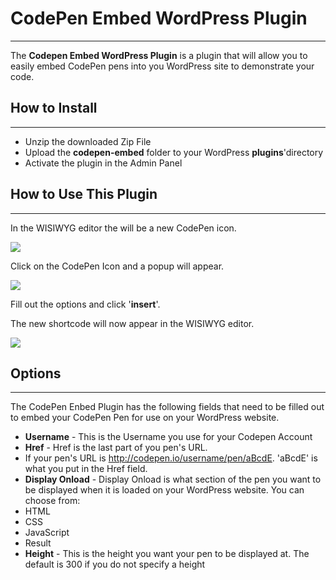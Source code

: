 CodePen Embed WordPress Plugin
==============================

----------

The **Codepen Embed WordPress Plugin** is a plugin that will allow you to easily embed CodePen pens into you WordPress site to demonstrate your code.

How to Install
--------------

----------

* Unzip the downloaded Zip File
* Upload the **codepen-embed** folder to your WordPress **plugins**'directory
* Activate the plugin in the Admin Panel

How to Use This Plugin
----------------------

----------

In the WISIWYG editor the will be a new CodePen icon. 

![](http://)

Click on the CodePen Icon and a popup will appear.  

![](http://)

Fill out the options and click '**insert**'.

The new shortcode will now appear in the WISIWYG editor.

![](http://)

Options
-------

----------

The CodePen Enbed Plugin has the following fields that need to be filled out to embed your CodePen Pen for use on your WordPress website.

* **Username** - This is the Username you use for your Codepen Account
* **Href** - Href is the last part of you pen's URL.
 * If your pen's URL is http://codepen.io/username/pen/aBcdE. 'aBcdE' is what you put in the Href field.
* **Display Onload** - Display Onload is what section of the pen you want to be displayed when it is loaded on your WordPress website. You can choose from:
 * HTML
 * CSS
 * JavaScript
 * Result
* **Height** - This is the height you want your pen to be displayed at. The default is 300 if you do not specify a height

